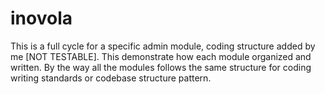 # inovola
This is a full cycle for a specific admin module, coding structure added by me [NOT TESTABLE]. This demonstrate how each module organized and written.
By the way all the modules follows the same structure for coding writing standards or codebase structure pattern.
